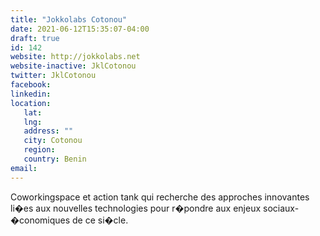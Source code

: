 ```yaml
---
title: "Jokkolabs Cotonou"
date: 2021-06-12T15:35:07-04:00
draft: true
id: 142
website: http://jokkolabs.net
website-inactive: JklCotonou
twitter: JklCotonou
facebook: 
linkedin: 
location: 
   lat: 
   lng: 
   address: ""
   city: Cotonou
   region: 
   country: Benin
email: 
---
```

Coworkingspace et action tank qui recherche des approches innovantes li�es aux nouvelles technologies pour r�pondre aux enjeux sociaux-�conomiques de ce si�cle.
